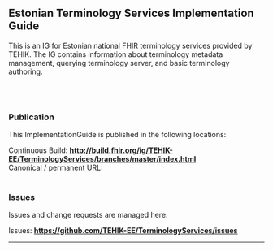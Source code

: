 Estonian Terminology Services Implementation Guide
---
This is an IG for Estonian national FHIR terminology services provided by TEHIK.
The IG contains information about terminology metadata management, querying terminology server, and basic terminology authoring. 

<br> </br>
###
### Publication
This ImplementationGuide is published in the following locations:

Continuous Build: __http://build.fhir.org/ig/TEHIK-EE/TerminologyServices/branches/master/index.html__  
Canonical / permanent URL: 
<br> </br>

### Issues
Issues and change requests are managed here:  

Issues:  __https://github.com/TEHIK-EE/TerminologyServices/issues__  
 

---

